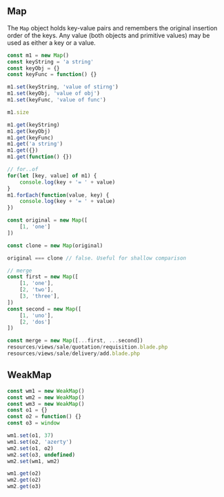 ## Map
The `Map` object holds key-value pairs and remembers the original insertion order of the keys.
Any value (both objects and primitive values) may be used as either a key or a value.

```js
const m1 = new Map()
const keyString = 'a string'
const keyObj = {}
const keyFunc = function() {}

m1.set(keyString, 'value of stirng')
m1.set(keyObj, 'value of obj')
m1.set(keyFunc, 'value of func')

m1.size

m1.get(keyString)
m1.get(keyObj)
m1.get(keyFunc)
m1.get('a string')
m1.get({})
m1.get(function() {})

// for..of
for(let [key, value] of m1) {
    console.log(key + '= ' + value)
}
m1.forEach(function(value, key) {
    console.log(key + '= ' + value)
})

const original = new Map([
    [1, 'one']
])

const clone = new Map(original)

original === clone // false. Useful for shallow comparison

// merge
const first = new Map([
    [1, 'one'],
    [2, 'two'],
    [3, 'three'],
])
const second = new Map([
    [1, 'uno'],
    [2, 'dos']
])

const merge = new Map([...first, ...second])
resources/views/sale/quotation/requisition.blade.php
resources/views/sale/delivery/add.blade.php
```
## WeakMap
```js
const wm1 = new WeakMap()
const wm2 = new WeakMap()
const wm3 = new WeakMap()
const o1 = {}
const o2 = function() {}
const o3 = window

wm1.set(o1, 37)
wm1.set(o2, 'azerty')
wm2.set(o1, o2)
wm2.set(o3, undefined)
wm2.set(wm1, wm2)

wm1.get(o2)
wm2.get(o2)
wm2.get(o3)
```
